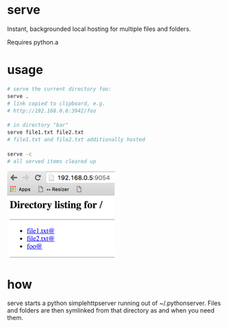 # serve
Instant, backgrounded local hosting for multiple files and folders.

Requires python.a

# usage

```bash
# serve the current directory foo:
serve .
# link copied to clipboard, e.g.
# http://192.168.0.6:3942/foo

# in directory "bar"
serve file1.txt file2.txt
# file1.txt and file2.txt additionally hosted

serve -c
# all served items cleared up
```

![example serve result](screenie.png?raw=true "example serve result")

# how
serve starts a python simplehttpserver running out of ~/.pythonserver. Files and folders are then symlinked from that directory as and when you need them.
